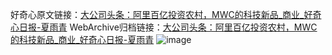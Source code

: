好奇心原文链接：[大公司头条：阿里百亿投资农村，MWC的科技新品_商业_好奇心日报-夏雨青](https://www.qdaily.com/articles/6978.html)
WebArchive归档链接：[大公司头条：阿里百亿投资农村，MWC的科技新品_商业_好奇心日报-夏雨青](http://web.archive.org/web/20170910075257/http://www.qdaily.com/articles/6978.html)
![image](http://ww3.sinaimg.cn/large/007d5XDply1g3wbb1xsb9j30u03kbb29)